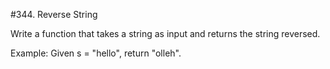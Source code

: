 #344. Reverse String

Write a function that takes a string as input and returns the string reversed.

Example:
Given s = "hello", return "olleh".